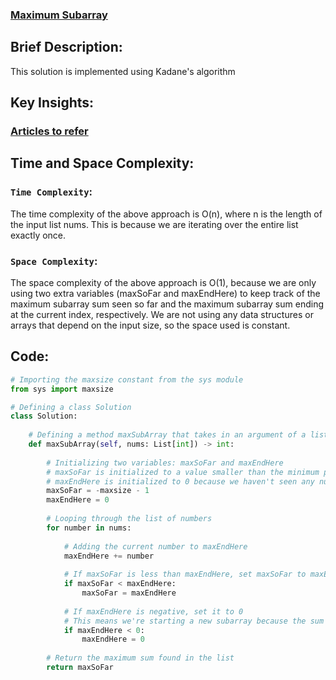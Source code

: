 ### [Maximum Subarray](https://leetcode.com/problems/maximum-subarray/description/)

## Brief Description:
This solution is implemented using Kadane's algorithm

## Key Insights:
### [Articles to refer](https://www.geeksforgeeks.org/largest-sum-contiguous-subarray/)

## Time and Space Complexity:
### `Time Complexity`:
The time complexity of the above approach is O(n), where n is the length of the input list nums. This is because we are iterating over the entire list exactly once.

### `Space Complexity`:
The space complexity of the above approach is O(1), because we are only using two extra variables (maxSoFar and maxEndHere) to keep track of the maximum subarray sum seen so far and the maximum subarray sum ending at the current index, respectively. We are not using any data structures or arrays that depend on the input size, so the space used is constant.

## Code:
```python
# Importing the maxsize constant from the sys module
from sys import maxsize

# Defining a class Solution
class Solution:
    
    # Defining a method maxSubArray that takes in an argument of a list of integers and returns an integer
    def maxSubArray(self, nums: List[int]) -> int:
        
        # Initializing two variables: maxSoFar and maxEndHere
        # maxSoFar is initialized to a value smaller than the minimum possible value that could be in the list
        # maxEndHere is initialized to 0 because we haven't seen any numbers yet
        maxSoFar = -maxsize - 1
        maxEndHere = 0
        
        # Looping through the list of numbers
        for number in nums:
            
            # Adding the current number to maxEndHere
            maxEndHere += number
            
            # If maxSoFar is less than maxEndHere, set maxSoFar to maxEndHere
            if maxSoFar < maxEndHere:
                maxSoFar = maxEndHere
            
            # If maxEndHere is negative, set it to 0
            # This means we're starting a new subarray because the sum of the previous subarray was negative
            if maxEndHere < 0:
                maxEndHere = 0
        
        # Return the maximum sum found in the list
        return maxSoFar

```
